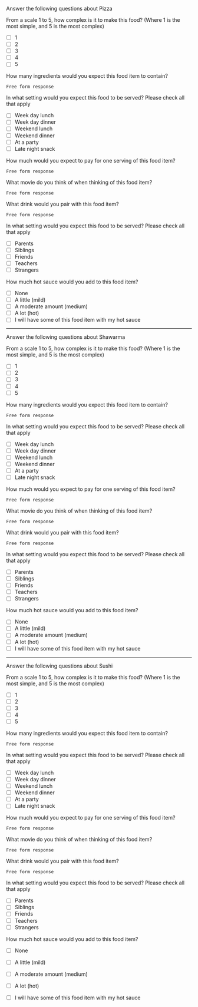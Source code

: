 Answer the following questions about Pizza

From a scale 1 to 5, how complex is it to make this food? (Where 1 is the most simple, and 5 is the most
complex)
- [ ] 1
- [ ] 2
- [ ] 3
- [ ] 4
- [ ] 5

How many ingredients would you expect this food item to contain?

```Free form response```

In what setting would you expect this food to be served? Please check all that apply
- [ ] Week day lunch
- [ ] Week day dinner
- [ ] Weekend lunch
- [ ] Weekend dinner
- [ ] At a party
- [ ] Late night snack

How much would you expect to pay for one serving of this food item?

```Free form response```


What movie do you think of when thinking of this food item?

```Free form response```

What drink would you pair with this food item?

```Free form response```

In what setting would you expect this food to be served? Please check all that apply
- [ ] Parents
- [ ] Siblings
- [ ] Friends
- [ ] Teachers
- [ ] Strangers

How much hot sauce would you add to this food item?
- [ ] None
- [ ] A little (mild)
- [ ] A moderate amount (medium)
- [ ] A lot (hot)
- [ ] I will have some of this food item with my hot sauce

<hr>

Answer the following questions about Shawarma

From a scale 1 to 5, how complex is it to make this food? (Where 1 is the most simple, and 5 is the most
complex)
- [ ] 1
- [ ] 2
- [ ] 3
- [ ] 4
- [ ] 5

How many ingredients would you expect this food item to contain?

```Free form response```

In what setting would you expect this food to be served? Please check all that apply
- [ ] Week day lunch
- [ ] Week day dinner
- [ ] Weekend lunch
- [ ] Weekend dinner
- [ ] At a party
- [ ] Late night snack

How much would you expect to pay for one serving of this food item?

```Free form response```


What movie do you think of when thinking of this food item?

```Free form response```

What drink would you pair with this food item?

```Free form response```

In what setting would you expect this food to be served? Please check all that apply
- [ ] Parents
- [ ] Siblings
- [ ] Friends
- [ ] Teachers
- [ ] Strangers

How much hot sauce would you add to this food item?
- [ ] None
- [ ] A little (mild)
- [ ] A moderate amount (medium)
- [ ] A lot (hot)
- [ ] I will have some of this food item with my hot sauce

<hr>

Answer the following questions about Sushi

From a scale 1 to 5, how complex is it to make this food? (Where 1 is the most simple, and 5 is the most
complex)
- [ ] 1
- [ ] 2
- [ ] 3
- [ ] 4
- [ ] 5

How many ingredients would you expect this food item to contain?

```Free form response```

In what setting would you expect this food to be served? Please check all that apply
- [ ] Week day lunch
- [ ] Week day dinner
- [ ] Weekend lunch
- [ ] Weekend dinner
- [ ] At a party
- [ ] Late night snack

How much would you expect to pay for one serving of this food item?

```Free form response```


What movie do you think of when thinking of this food item?

```Free form response```

What drink would you pair with this food item?

```Free form response```

In what setting would you expect this food to be served? Please check all that apply
- [ ] Parents
- [ ] Siblings
- [ ] Friends
- [ ] Teachers
- [ ] Strangers

How much hot sauce would you add to this food item?
- [ ] None
- [ ] A little (mild)
- [ ] A moderate amount (medium)
- [ ] A lot (hot)
- [ ] I will have some of this food item with my hot sauce

